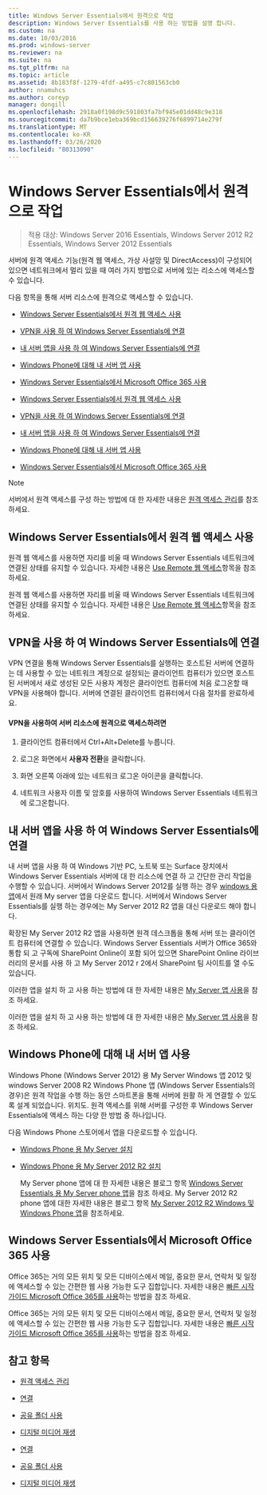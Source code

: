 ```yaml
---
title: Windows Server Essentials에서 원격으로 작업
description: Windows Server Essentials를 사용 하는 방법을 설명 합니다.
ms.custom: na
ms.date: 10/03/2016
ms.prod: windows-server
ms.reviewer: na
ms.suite: na
ms.tgt_pltfrm: na
ms.topic: article
ms.assetid: 8b183f8f-1279-4fdf-a495-c7c801563cb0
author: nnamuhcs
ms.author: coreyp
manager: dongill
ms.openlocfilehash: 2918a0f198d9c591803fa7bf945e01dd48c9e318
ms.sourcegitcommit: da7b9bce1eba369bcd156639276f6899714e279f
ms.translationtype: MT
ms.contentlocale: ko-KR
ms.lasthandoff: 03/26/2020
ms.locfileid: "80313090"
---
```

# <a name="work-remotely-in-windows-server-essentials"></a>Windows Server Essentials에서 원격으로 작업

>적용 대상: Windows Server 2016 Essentials, Windows Server 2012 R2 Essentials, Windows Server 2012 Essentials
  
 서버에 원격 액세스 기능(원격 웹 액세스, 가상 사설망 및 DirectAccess)이 구성되어 있으면 네트워크에서 멀리 있을 때 여러 가지 방법으로 서버에 있는 리소스에 액세스할 수 있습니다.  
  
 다음 항목을 통해 서버 리소스에 원격으로 액세스할 수 있습니다.  
  

-   [Windows Server Essentials에서 원격 웹 액세스 사용](Work-Remotely-in-Windows-Server-Essentials.md#BKMA_RWA)  
  
-   [VPN을 사용 하 여 Windows Server Essentials에 연결](Work-Remotely-in-Windows-Server-Essentials.md#BKMK_3)  
  
-   [내 서버 앱을 사용 하 여 Windows Server Essentials에 연결](Work-Remotely-in-Windows-Server-Essentials.md#BKMK_App)  
  
-   [Windows Phone에 대해 내 서버 앱 사용](Work-Remotely-in-Windows-Server-Essentials.md#BKMK_2)  
  
-   [Windows Server Essentials에서 Microsoft Office 365 사용](Work-Remotely-in-Windows-Server-Essentials.md#BKMK_O365)  

-   [Windows Server Essentials에서 원격 웹 액세스 사용](../use/Work-Remotely-in-Windows-Server-Essentials.md#BKMA_RWA)  
  
-   [VPN을 사용 하 여 Windows Server Essentials에 연결](../use/Work-Remotely-in-Windows-Server-Essentials.md#BKMK_3)  
  
-   [내 서버 앱을 사용 하 여 Windows Server Essentials에 연결](../use/Work-Remotely-in-Windows-Server-Essentials.md#BKMK_App)  
  
-   [Windows Phone에 대해 내 서버 앱 사용](../use/Work-Remotely-in-Windows-Server-Essentials.md#BKMK_2)  
  
-   [Windows Server Essentials에서 Microsoft Office 365 사용](../use/Work-Remotely-in-Windows-Server-Essentials.md#BKMK_O365)  

  
> [!NOTE]
>  서버에서 원격 액세스를 구성 하는 방법에 대 한 자세한 내용은 [원격 액세스 관리](../manage/Manage-Anywhere-Access-in-Windows-Server-Essentials.md)를 참조 하세요.  
  
##  <a name="use-remote-web-access-in-windows-server-essentials"></a><a name="BKMA_RWA"></a>Windows Server Essentials에서 원격 웹 액세스 사용  

 원격 웹 액세스를 사용하면 자리를 비울 때 Windows Server Essentials 네트워크에 연결된 상태를 유지할 수 있습니다. 자세한 내용은 [Use Remote 웹 액세스](Use-Remote-Web-Access-in-Windows-Server-Essentials.md)항목을 참조 하세요.  

 원격 웹 액세스를 사용하면 자리를 비울 때 Windows Server Essentials 네트워크에 연결된 상태를 유지할 수 있습니다. 자세한 내용은 [Use Remote 웹 액세스](../use/Use-Remote-Web-Access-in-Windows-Server-Essentials.md)항목을 참조 하세요.  

  
##  <a name="use-vpn-to-connect-to-windows-server-essentials"></a><a name="BKMK_3"></a>VPN을 사용 하 여 Windows Server Essentials에 연결  
 VPN 연결을 통해 Windows Server Essentials를 실행하는 호스트된 서버에 연결하는 데 사용할 수 있는 네트워크 계정으로 설정되는 클라이언트 컴퓨터가 있으면 호스트된 서버에서 새로 생성된 모든 사용자 계정은 클라이언트 컴퓨터에 처음 로그온할 때 VPN을 사용해야 합니다. 서버에 연결된 클라이언트 컴퓨터에서 다음 절차를 완료하세요.  
  
#### <a name="to-use-vpn-to-remotely-access-server-resources"></a>VPN을 사용하여 서버 리소스에 원격으로 액세스하려면  
  
1.  클라이언트 컴퓨터에서 Ctrl+Alt+Delete를 누릅니다.  
  
2.  로그온 화면에서 **사용자 전환**을 클릭합니다.  
  
3.  화면 오른쪽 아래에 있는 네트워크 로그온 아이콘을 클릭합니다.  
  
4.  네트워크 사용자 이름 및 암호를 사용하여 Windows Server Essentials 네트워크에 로그온합니다.  
  
##  <a name="use-the-my-server-app-to-connect-to-windows-server-essentials"></a><a name="BKMK_App"></a>내 서버 앱을 사용 하 여 Windows Server Essentials에 연결  
 내 서버 앱을 사용 하 여 Windows 기반 PC, 노트북 또는 Surface 장치에서 Windows Server Essentials 서버에 대 한 리소스에 연결 하 고 간단한 관리 작업을 수행할 수 있습니다. 서버에서 Windows Server 2012를 실행 하는 경우 [windows 용 앱](https://windows.microsoft.com/windows-8/apps)에서 원래 My server 앱을 다운로드 합니다. 서버에서 Windows Server Essentials를 실행 하는 경우에는 My Server 2012 R2 앱을 대신 다운로드 해야 합니다.  
  
 확장된 My Server 2012 R2 앱을 사용하면 원격 데스크톱을 통해 서버 또는 클라이언트 컴퓨터에 연결할 수 있습니다. Windows Server Essentials 서버가 Office 365와 통합 되 고 구독에 SharePoint Online이 포함 되어 있으면 SharePoint Online 라이브러리의 문서를 사용 하 고 My Server 2012 r 2에서 SharePoint 팀 사이트를 열 수도 있습니다.  
  

 이러한 앱을 설치 하 고 사용 하는 방법에 대 한 자세한 내용은 [My Server 앱 사용](Use-the-My-Server-App-to-Connect-to-Windows-Server-Essentials.md)을 참조 하세요.  

 이러한 앱을 설치 하 고 사용 하는 방법에 대 한 자세한 내용은 [My Server 앱 사용](../use/Use-the-My-Server-App-to-Connect-to-Windows-Server-Essentials.md)을 참조 하세요.  

  
##  <a name="use-the-my-server-app-for-windows-phone"></a><a name="BKMK_2"></a>Windows Phone에 대해 내 서버 앱 사용  
 Windows Phone (Windows Server 2012) 용 My Server Windows 앱 2012 및 windows Server 2008 R2 Windows Phone 앱 (Windows Server Essentials의 경우)은 원격 작업을 수행 하는 동안 스마트폰을 통해 서버에 원활 하 게 연결할 수 있도록 설계 되었습니다. 위치도. 원격 액세스를 위해 서버를 구성한 후 Windows Server Essentials에 액세스 하는 다양 한 방법 중 하나입니다.  
  
 다음 Windows Phone 스토어에서 앱을 다운로드할 수 있습니다.  
  
- [Windows Phone 용 My Server 설치](http://www.windowsphone.com/store/app/my-server/6c2f98d5-6fcf-4e1d-b8b1-cde62ea1a94a)  
  
- [Windows Phone 용 My Server 2012 R2 설치](http://www.windowsphone.com/store/app/my-server-2012-r2/44f596b5-0477-4096-b96e-ddd6ef64ad6b)  
  
  My Server phone 앱에 대 한 자세한 내용은 블로그 항목 [Windows Server Essentials 용 My Server phone 앱](https://blogs.technet.com/b/sbs/archive/2012/09/18/my-server-phone-app-for-windows-server-2012-essentials.aspx)을 참조 하세요. My Server 2012 R2 phone 앱에 대한 자세한 내용은 블로그 항목 [My Server 2012 R2 Windows 및 Windows Phone 앱](https://blogs.technet.com/b/sbs/archive/2013/11/19/my-server-2012-r2-windows-and-windows-phone-apps.aspx)을 참조하세요.  
  
##  <a name="use-microsoft-office-365-with-windows-server-essentials"></a><a name="BKMK_O365"></a>Windows Server Essentials에서 Microsoft Office 365 사용  

 Office 365는 거의 모든 위치 및 모든 디바이스에서 메일, 중요한 문서, 연락처 및 일정에 액세스할 수 있는 간편한 웹 사용 가능한 도구 집합입니다. 자세한 내용은 [빠른 시작 가이드 Microsoft Office 365를 사용](Quick-Start-Guide-to-Using-Microsoft-Office-365-with-Windows-Server-Essentials.md)하는 방법을 참조 하세요.  

 Office 365는 거의 모든 위치 및 모든 디바이스에서 메일, 중요한 문서, 연락처 및 일정에 액세스할 수 있는 간편한 웹 사용 가능한 도구 집합입니다. 자세한 내용은 [빠른 시작 가이드 Microsoft Office 365를 사용](../use/Quick-Start-Guide-to-Using-Microsoft-Office-365-with-Windows-Server-Essentials.md)하는 방법을 참조 하세요.  

  
## <a name="see-also"></a>참고 항목  
  
-   [원격 액세스 관리](../manage/Manage-Anywhere-Access-in-Windows-Server-Essentials.md)  
  

-   [연결](Get-Connected-in-Windows-Server-Essentials.md)  
  
-   [공유 폴더 사용](Use-Shared-Folders-in-Windows-Server-Essentials.md)  
  
-   [디지털 미디어 재생](Play-Digital-Media-in-Windows-Server-Essentials.md)

-   [연결](../use/Get-Connected-in-Windows-Server-Essentials.md)  
  
-   [공유 폴더 사용](../use/Use-Shared-Folders-in-Windows-Server-Essentials.md)  
  
-   [디지털 미디어 재생](../use/Play-Digital-Media-in-Windows-Server-Essentials.md)

